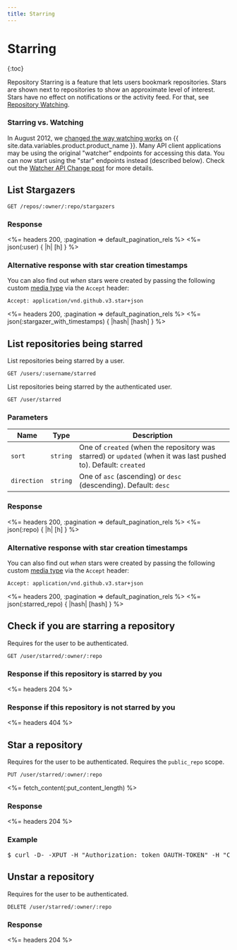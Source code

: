 ```yaml
---
title: Starring
---
```


# Starring

{:toc}

Repository Starring is a feature that lets users bookmark repositories.  Stars
are shown next to repositories to show an approximate level of interest.  Stars
have no effect on notifications or the activity feed.  For that, see [Repository
Watching](/v3/activity/watching).

### Starring vs. Watching

In August 2012, we [changed the way watching
works](https://github.com/blog/1204-notifications-stars) on {{ site.data.variables.product.product_name }}.  Many API
client applications may be using the original "watcher" endpoints for accessing
this data. You can now start using the "star" endpoints instead (described
below). Check out the [Watcher API Change post](/changes/2012-09-05-watcher-api/)
for more details.

## List Stargazers

    GET /repos/:owner/:repo/stargazers

### Response

<%= headers 200, :pagination => default_pagination_rels %>
<%= json(:user) { |h| [h] } %>

### Alternative response with star creation timestamps

You can also find out _when_ stars were created by passing the following custom [media type](/v3/media/) via the `Accept` header:

    Accept: application/vnd.github.v3.star+json

<%= headers 200, :pagination => default_pagination_rels %>
<%= json(:stargazer_with_timestamps) { |hash| [hash] } %>

## List repositories being starred

List repositories being starred by a user.

    GET /users/:username/starred

List repositories being starred by the authenticated user.

    GET /user/starred

### Parameters

Name | Type | Description
-----|------|--------------
`sort`|`string` | One of `created` (when the repository was starred) or `updated` (when it was last pushed to). Default: `created`
`direction`|`string` | One of `asc` (ascending) or `desc` (descending). Default: `desc`

### Response

<%= headers 200, :pagination => default_pagination_rels %>
<%= json(:repo) { |h| [h] } %>

### Alternative response with star creation timestamps

You can also find out _when_ stars were created by passing the following custom [media type](/v3/media/) via the `Accept` header:

    Accept: application/vnd.github.v3.star+json

<%= headers 200, :pagination => default_pagination_rels %>
<%= json(:starred_repo) { |hash| [hash] } %>

## Check if you are starring a repository

Requires for the user to be authenticated.

    GET /user/starred/:owner/:repo

### Response if this repository is starred by you

<%= headers 204 %>

### Response if this repository is not starred by you

<%= headers 404 %>

## Star a repository

Requires for the user to be authenticated.
Requires the `public_repo` scope.

    PUT /user/starred/:owner/:repo

<%= fetch_content(:put_content_length) %>

### Response

<%= headers 204 %>

### Example

<pre class="terminal">
$ curl -D- -XPUT -H "Authorization: token OAUTH-TOKEN" -H "Content-length: 0" https://api.github.com/user/starred/:owner/:repo
</pre>

## Unstar a repository

Requires for the user to be authenticated.

    DELETE /user/starred/:owner/:repo

### Response

<%= headers 204 %>
